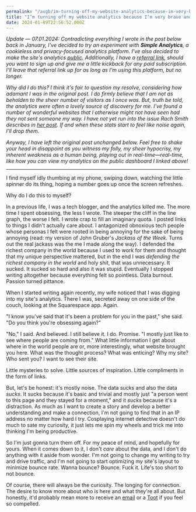 ```yaml
---
permalink: "/avgb/im-turning-off-my-website-analytics-because-im-very-brave-and-i-promise-i-truly-do-not-care-about-the-numbers/index.html"
title: "I’m turning off my website analytics because I’m very brave and I promise I truly do not care about the numbers"
date: 2024-01-09T22:56:52.000Z
---
```


*Update — 07.01.2024: Contradicting everything I wrote in the post below back in January, I've decided to try an experiment with **Simple Analytics**, a cookieless and privacy-focused analytics platform. I've also decided to make the site's analytics [public](https://dashboard.simpleanalytics.com/gkeenan.co). Additionally, I have a [referral link](https://www.simpleanalytics.com/?referral=faqus), should you want to sign up and give me a little kickback for any paid subscription. I'll leave that referral link up for as long as I'm using this platform, but no longer.*

*Why did I do this? I think it's fair to question my resolve, considering how adamant I was in the original post. I do firmly believe that I am not as beholden to the sheer number of visitors as I once was. But, truth be told, the analytics were often a lovely source of discovery for me. I've found a number of wonderful websites that I otherwise might not have seen had they not sent someone my way. I have not yet run into the issue Rach Smith describes in [her post](https://rachsmith.com/i-turned-off-analytics/). If and when these stats start to feel like noise again, I'll drop them.*

*Anyway, I have left the original post unchanged below. Feel free to shake your head in disappoint as you witness my folly, my sheer hypocrisy, my inherent weakness as a human being, playing out in real-time—real-time, like how you can view my analytics on the public dashboard I linked above!*

<hr>

I find myself idly thumbing at my phone, swiping down, watching the little spinner do its thing, hoping a number goes up once the screen refreshes.

Why do I do this to myself?

In a previous life, I was a tech blogger, and the analytics killed me. The more time I spent obsessing, the less I wrote. The steeper the cliff in the line graph, the worse I felt. I wrote crap to fill an imaginary quota. I posted links to things I didn't actually care about. I antagonized obnoxious tech people whose personas I felt were rooted in being annoying for the sake of being annoying (read: my version of John Gruber's _Jackass of the Week_. Turns out the real jackass was the me I made along the way). I defended the richest company in the world because I used to work for them and thought that my unique perspective mattered, but in the end I was _defending the richest company in the world_ and holy shit, that was unnecessary. It sucked. It sucked so hard and also it was stupid. Eventually I stopped writing altogether because everything felt so pointless. Data burnout. Passion turned pittance.

When I started writing again recently, my wife noticed that I was digging into my site's analytics. There I was, secreted away on one side of the couch, looking at the Squarespace app. Again.

"I know you've said that it's been a problem for you in the past," she said. "Do you think you're obsessing again?"

"No," I said. And believed. I still believe it. I do. Promise. "I mostly just like to see where people are coming from." What little information I get about where in the world people are or, more interestingly, what website brought you here. What was the thought process? What was enticing? Why my site? Who sent you? I want to see their site.

Little mysteries to solve. Little sources of inspiration. Little compliments in the form of links.

But, let's be honest: it's mostly noise. The data sucks and also the data _sucks_. It sucks because it's basic and trivial and mostly just "a person went to this page and they stayed for a moment," and it _sucks_ because it's a distraction. As much as I want to create a story and develop a better understanding and make a connection, I'm not going to find that in an IP address no matter how hard I try. Cosplaying internet detective doesn't do much to sate my curiosity, it just lets me spin my wheels and trick me into thinking I'm being productive.

So I'm just gonna turn them off. For my peace of mind, and hopefully for yours. When it comes down to it, I don't _care_ about the data, and I don't do anything with it aside from wonder. I'm not going to change my writing to try and drive traffic, and I'm not going to start optimizing my site's layout to minimize bounce rate. Wanna bounce? Bounce. Fuck it. Life's too short to not bounce.

Of course, there will always be the curiosity. The longing for connection. The desire to know more about who is here and what they're all about. But honestly, it'd probably mean more to receive an [email](mailto:keenan@gkeenan.co) or a [Toot](https://social.lol/@keenan) if you feel so compelled.

